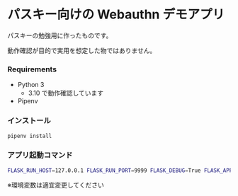 # パスキー向けの Webauthn デモアプリ

パスキーの勉強用に作ったものです。

動作確認が目的で実用を想定した物ではありません。

### Requirements

* Python 3
  * 3.10 で動作確認しています
* Pipenv

### インストール

```sh
pipenv install
```

### アプリ起動コマンド

```sh
FLASK_RUN_HOST=127.0.0.1 FLASK_RUN_PORT=9999 FLASK_DEBUG=True FLASK_APP=demo/app.py pipenv run flask run
```

※環境変数は適宜変更してください
